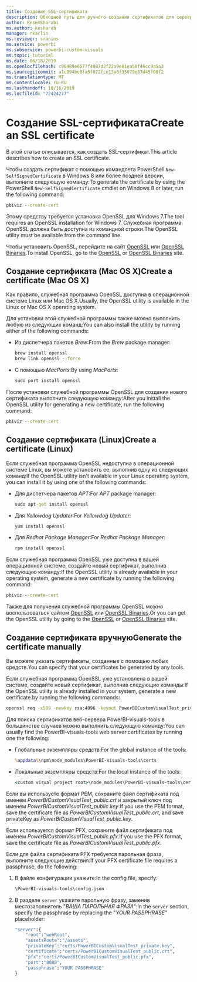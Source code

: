 ```yaml
---
title: Создание SSL-сертификата
description: Обходной путь для ручного создания сертификатов для сервера разработчика
author: KesemSharabi
ms.author: kesharab
manager: rkarlin
ms.reviewer: sranins
ms.service: powerbi
ms.subservice: powerbi-custom-visuals
ms.topic: tutorial
ms.date: 06/18/2019
ms.openlocfilehash: c96489e6577f4887d2f22a9e81ea50f46cc9a5a3
ms.sourcegitcommit: a1c994bc8fa5f072fce13a6f35079e87d45f00f2
ms.translationtype: MT
ms.contentlocale: ru-RU
ms.lasthandoff: 10/16/2019
ms.locfileid: "72424277"
---
```

# <a name="create-an-ssl-certificate"></a><span data-ttu-id="974e3-103">Создание SSL-сертификата</span><span class="sxs-lookup"><span data-stu-id="974e3-103">Create an SSL certificate</span></span>

<span data-ttu-id="974e3-104">В этой статье описывается, как создать SSL-сертификат.</span><span class="sxs-lookup"><span data-stu-id="974e3-104">This article describes how to create an SSL certificate.</span></span>

<span data-ttu-id="974e3-105">Чтобы создать сертификат с помощью командлета PowerShell `New-SelfSignedCertificate` в Windows 8 или более поздней версии, выполните следующую команду:</span><span class="sxs-lookup"><span data-stu-id="974e3-105">To generate the certificate by using the PowerShell `New-SelfSignedCertificate` cmdlet on Windows 8 or later, run the following command:</span></span>

```cmd
pbiviz --create-cert
```

<span data-ttu-id="974e3-106">Этому средству требуется установка OpenSSL для Windows 7.</span><span class="sxs-lookup"><span data-stu-id="974e3-106">The tool requires an OpenSSL installation for Windows 7.</span></span> <span data-ttu-id="974e3-107">Служебная программа OpenSSL должна быть доступна из командной строки.</span><span class="sxs-lookup"><span data-stu-id="974e3-107">The OpenSSL utility must be available from the command line.</span></span>

<span data-ttu-id="974e3-108">Чтобы установить OpenSSL, перейдите на сайт [OpenSSL](https://www.openssl.org) или [OpenSSL Binaries](https://wiki.openssl.org/index.php/Binaries).</span><span class="sxs-lookup"><span data-stu-id="974e3-108">To install OpenSSL, go to the [OpenSSL](https://www.openssl.org) or [OpenSSL Binaries](https://wiki.openssl.org/index.php/Binaries) site.</span></span>



## <a name="create-a-certificate-mac-os-x"></a><span data-ttu-id="974e3-109">Создание сертификата (Mac OS X)</span><span class="sxs-lookup"><span data-stu-id="974e3-109">Create a certificate (Mac OS X)</span></span>

<span data-ttu-id="974e3-110">Как правило, служебная программа OpenSSL доступна в операционной системе Linux или Mac OS X.</span><span class="sxs-lookup"><span data-stu-id="974e3-110">Usually, the OpenSSL utility is available in the Linux or Mac OS X operating system.</span></span>

<span data-ttu-id="974e3-111">Для установки этой служебной программы также можно выполнить любую из следующих команд:</span><span class="sxs-lookup"><span data-stu-id="974e3-111">You can also install the utility by running either of the following commands:</span></span>
* <span data-ttu-id="974e3-112">Из диспетчера пакетов *Brew*:</span><span class="sxs-lookup"><span data-stu-id="974e3-112">From the *Brew* package manager:</span></span>

    ```cmd
    brew install openssl
    brew link openssl --force
    ```

* <span data-ttu-id="974e3-113">С помощью *MacPorts*:</span><span class="sxs-lookup"><span data-stu-id="974e3-113">By using *MacPorts*:</span></span>

    ```cmd
    sudo port install openssl
    ```

<span data-ttu-id="974e3-114">После установки служебной программы OpenSSL для создания нового сертификата выполните следующую команду:</span><span class="sxs-lookup"><span data-stu-id="974e3-114">After you install the OpenSSL utility for generating a new certificate, run the following command:</span></span>

```cmd
pbiviz --create-cert
```

## <a name="create-a-certificate-linux"></a><span data-ttu-id="974e3-115">Создание сертификата (Linux)</span><span class="sxs-lookup"><span data-stu-id="974e3-115">Create a certificate (Linux)</span></span>

<span data-ttu-id="974e3-116">Если служебная программа OpenSSL недоступна в операционной системе Linux, вы можете установить ее, выполнив одну из следующих команд:</span><span class="sxs-lookup"><span data-stu-id="974e3-116">If the OpenSSL utility isn't available in your Linux operating system, you can install it by using one of the following commands:</span></span>

* <span data-ttu-id="974e3-117">Для диспетчера пакетов *APT*:</span><span class="sxs-lookup"><span data-stu-id="974e3-117">For *APT* package manager:</span></span>

    ```cmd
    sudo apt-get install openssl
    ```

* <span data-ttu-id="974e3-118">Для *Yellowdog Updater*:</span><span class="sxs-lookup"><span data-stu-id="974e3-118">For *Yellowdog Updater*:</span></span>

    ```cmd
    yum install openssl
    ```

* <span data-ttu-id="974e3-119">Для *Redhat Package Manager*:</span><span class="sxs-lookup"><span data-stu-id="974e3-119">For *Redhat Package Manager*:</span></span>

    ```cmd
    rpm install openssl
    ```

<span data-ttu-id="974e3-120">Если служебная программа OpenSSL уже доступна в вашей операционной системе, создайте новый сертификат, выполнив следующую команду:</span><span class="sxs-lookup"><span data-stu-id="974e3-120">If the OpenSSL utility is already available in your operating system, generate a new certificate by running the following command:</span></span>

```cmd
pbiviz --create-cert
```

<span data-ttu-id="974e3-121">Также для получения служебной программы OpenSSL можно воспользоваться сайтом [OpenSSL](https://www.openssl.org) или [OpenSSL Binaries](https://wiki.openssl.org/index.php/Binaries).</span><span class="sxs-lookup"><span data-stu-id="974e3-121">Or you can get the OpenSSL utility by going to the [OpenSSL](https://www.openssl.org) or [OpenSSL Binaries](https://wiki.openssl.org/index.php/Binaries) site.</span></span>

## <a name="generate-the-certificate-manually"></a><span data-ttu-id="974e3-122">Создание сертификата вручную</span><span class="sxs-lookup"><span data-stu-id="974e3-122">Generate the certificate manually</span></span>

<span data-ttu-id="974e3-123">Вы можете указать сертификаты, созданные с помощью любых средств.</span><span class="sxs-lookup"><span data-stu-id="974e3-123">You can specify that your certificates be generated by any tools.</span></span>

<span data-ttu-id="974e3-124">Если служебная программа OpenSSL уже установлена в вашей системе, создайте новый сертификат, выполнив следующие команды:</span><span class="sxs-lookup"><span data-stu-id="974e3-124">If the OpenSSL utility is already installed in your system, generate a new certificate by running the following commands:</span></span>

```cmd
openssl req -x509 -newkey rsa:4096 -keyout PowerBICustomVisualTest_private.key -out PowerBICustomVisualTest_public.crt -days 365
```

<span data-ttu-id="974e3-125">Для поиска сертификатов веб-сервера PowerBI-visuals-tools в большинстве случаев можно выполнить следующую команду:</span><span class="sxs-lookup"><span data-stu-id="974e3-125">You can usually find the PowerBI-visuals-tools web server certificates by running one the following:</span></span>

* <span data-ttu-id="974e3-126">Глобальные экземпляры средств:</span><span class="sxs-lookup"><span data-stu-id="974e3-126">For the global instance of the tools:</span></span>

    ```cmd
    %appdata%\npm\node_modules\PowerBI-visuals-tools\certs
    ```

* <span data-ttu-id="974e3-127">Локальные экземпляры средств:</span><span class="sxs-lookup"><span data-stu-id="974e3-127">For the local instance of the tools:</span></span>

    ```cmd
    <custom visual project root>\node_modules\PowerBI-visuals-tools\certs
    ```

<span data-ttu-id="974e3-128">Если вы используете формат PEM, сохраните файл сертификата под именем *PowerBICustomVisualTest_public.crt* и закрытый ключ под именем *PowerBICustomVisualTest_public.key*.</span><span class="sxs-lookup"><span data-stu-id="974e3-128">If you use the PEM format, save the certificate file as *PowerBICustomVisualTest_public.crt*, and save privateKey as *PowerBICustomVisualTest_public.key*.</span></span>

<span data-ttu-id="974e3-129">Если используется формат PFX, сохраните файл сертификата под именем *PowerBICustomVisualTest_public.pfx*.</span><span class="sxs-lookup"><span data-stu-id="974e3-129">If you use the PFX format, save the certificate file as *PowerBICustomVisualTest_public.pfx*.</span></span>

<span data-ttu-id="974e3-130">Если для файла сертификата PFX требуется парольная фраза, выполните следующие действия:</span><span class="sxs-lookup"><span data-stu-id="974e3-130">If your PFX certificate file requires a passphrase, do the following:</span></span>
1. <span data-ttu-id="974e3-131">В файле конфигурации укажите:</span><span class="sxs-lookup"><span data-stu-id="974e3-131">In the config file, specify:</span></span>

    ```cmd
    \PowerBI-visuals-tools\config.json
    ```

1. <span data-ttu-id="974e3-132">В разделе `server` укажите парольную фразу, заменив местозаполнитель "*ВАША ПАРОЛЬНАЯ ФРАЗА*":</span><span class="sxs-lookup"><span data-stu-id="974e3-132">In the `server` section, specify the passphrase by replacing the "*YOUR PASSPHRASE*" placeholder:</span></span>

    ```cmd
    "server":{
        "root":"webRoot",
        "assetsRoute":"/assets",
        "privateKey":"certs/PowerBICustomVisualTest_private.key",
        "certificate":"certs/PowerBICustomVisualTest_public.crt",
        "pfx":"certs/PowerBICustomVisualTest_public.pfx",
        "port":"8080",
        "passphrase":"YOUR PASSPHRASE"
    }
    ```
